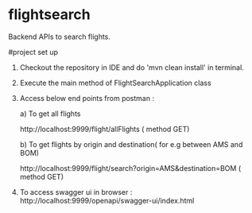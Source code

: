 # flightsearch
Backend APIs to search flights.

#project set up
1) Checkout the repository in IDE and do 'mvn clean install' in terminal.
2) Execute the main method of FlightSearchApplication class
3) Access below end points from postman :

   a) To get all flights
   
      http://localhost:9999/flight/allFlights ( method GET)
      
   b) To get flights by origin and destination( for e.g between AMS and BOM)  
   
      http://localhost:9999/flight/search?origin=AMS&destination=BOM  ( method GET)
      
4) To access swagger ui in browser : http://localhost:9999/openapi/swagger-ui/index.html
